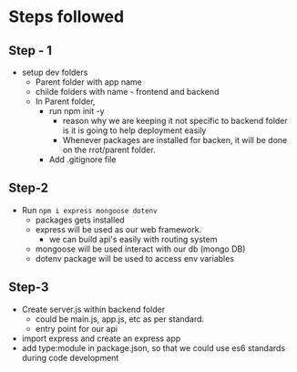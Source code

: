 # Steps followed

## Step - 1
- setup dev folders
  - Parent folder with app name
  - childe folders with name - frontend and backend
  - In Parent folder, 
    - run npm init -y
      - reason why we are keeping it not specific to backend folder is it is going to help deployment easily
      - Whenever packages are installed for backen, it will be done on the rrot/parent folder.
    - Add .gitignore file

## Step-2
- Run `npm i express mongoose dotenv`
  - packages gets installed
  - express will be used as our web framework.
    - we can build api's easily with routing system
  - mongoose will be used interact with our db (mongo DB)
  - dotenv package will be used to access env variables

## Step-3
- Create server.js within backend folder
  - could be main.js, app.js, etc as per standard.
  - entry point for our api
- import express and create an express app
- add type:module in package.json, so that we could use es6 standards during code development
